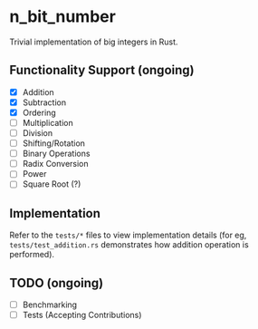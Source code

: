 # n_bit_number

Trivial implementation of big integers in Rust.

## Functionality Support (ongoing)

- [x] Addition
- [x] Subtraction
- [x] Ordering
- [ ] Multiplication
- [ ] Division
- [ ] Shifting/Rotation
- [ ] Binary Operations
- [ ] Radix Conversion
- [ ] Power
- [ ] Square Root (?)

## Implementation

Refer to the `tests/*` files to view implementation details (for eg, `tests/test_addition.rs` demonstrates how addition operation is performed).

## TODO (ongoing)

- [ ] Benchmarking
- [ ] Tests (Accepting Contributions)